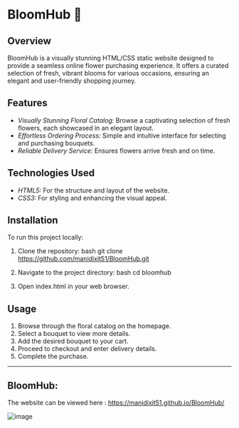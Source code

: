 # BloomHub 🌷

## Overview
BloomHub is a visually stunning HTML/CSS static website designed to provide a seamless online flower purchasing experience. It offers a curated selection of fresh, vibrant blooms for various occasions, ensuring an elegant and user-friendly shopping journey.

## Features
- *Visually Stunning Floral Catalog:* Browse a captivating selection of fresh flowers, each showcased in an elegant layout.
- *Effortless Ordering Process:* Simple and intuitive interface for selecting and purchasing bouquets.
- *Reliable Delivery Service:* Ensures flowers arrive fresh and on time.

## Technologies Used
- *HTML5:* For the structure and layout of the website.
- *CSS3:* For styling and enhancing the visual appeal.

## Installation
To run this project locally:
1. Clone the repository:
    bash
    git clone https://github.com/manidixit51/BloomHub.git
    
2. Navigate to the project directory:
    bash
    cd bloomhub
    
3. Open index.html in your web browser.

## Usage
1. Browse through the floral catalog on the homepage.
2. Select a bouquet to view more details.
3. Add the desired bouquet to your cart.
4. Proceed to checkout and enter delivery details.
5. Complete the purchase.


---
## BloomHub:

The website can be viewed here : https://manidixit51.github.io/BloomHub/
 
 ![image](https://github.com/manidixit51/BloomHub/assets/133573718/0e8582fd-3427-456b-ac0b-fcc1ec7a5fd0)

